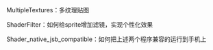 MultipleTextures：多纹理贴图

ShaderFilter：如何给sprite增加滤镜，实现个性化效果

Shader_native_jsb_compatible：如何把上述两个程序兼容的运行到手机上
